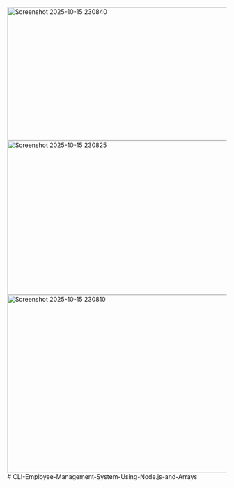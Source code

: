 <img width="802" height="306" alt="Screenshot 2025-10-15 230840" src="https://github.com/user-attachments/assets/31615cfe-c5a0-4c07-87ea-395e117539ae" />
<img width="796" height="354" alt="Screenshot 2025-10-15 230825" src="https://github.com/user-attachments/assets/aac6cf0a-156f-492e-bd8c-3d97ccd58483" />
<img width="699" height="409" alt="Screenshot 2025-10-15 230810" src="https://github.com/user-attachments/assets/bf69d23b-bf81-4f68-9ffa-2b8cf398f04a" />
# CLI-Employee-Management-System-Using-Node.js-and-Arrays
